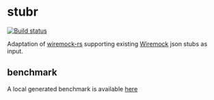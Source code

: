# stubr

[![Build status](https://github.com/beltram/stubr/workflows/dev/badge.svg)](https://github.com/beltram/stubr/actions)

Adaptation of [wiremock-rs](https://github.com/LukeMathWalker/wiremock-rs) supporting existing
[Wiremock](https://github.com/tomakehurst/wiremock) json stubs as input.

## benchmark

A local generated benchmark is available [here](bench/report.md)